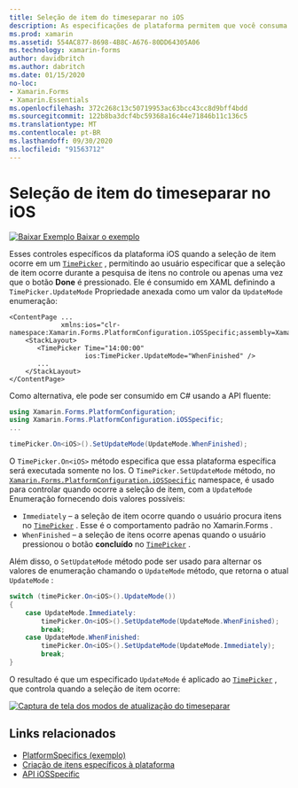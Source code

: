 ```yaml
---
title: Seleção de item do timeseparar no iOS
description: As especificações de plataforma permitem que você consuma a funcionalidade que só está disponível em uma plataforma específica, sem implementar renderizadores ou efeitos personalizados. Este artigo explica como consumir a plataforma do iOS específica que controla quando a seleção de itens ocorre em um timeseparar.
ms.prod: xamarin
ms.assetid: 554AC877-8698-4B8C-A676-80DD64305A06
ms.technology: xamarin-forms
author: davidbritch
ms.author: dabritch
ms.date: 01/15/2020
no-loc:
- Xamarin.Forms
- Xamarin.Essentials
ms.openlocfilehash: 372c268c13c50719953ac63bcc43cc8d9bff4bdd
ms.sourcegitcommit: 122b8ba3dcf4bc59368a16c44e71846b11c136c5
ms.translationtype: MT
ms.contentlocale: pt-BR
ms.lasthandoff: 09/30/2020
ms.locfileid: "91563712"
---
```

# <a name="timepicker-item-selection-on-ios"></a>Seleção de item do timeseparar no iOS

[![Baixar Exemplo](~/media/shared/download.png) Baixar o exemplo](https://docs.microsoft.com/samples/xamarin/xamarin-forms-samples/userinterface-platformspecifics)

Esses controles específicos da plataforma iOS quando a seleção de item ocorre em um [`TimePicker`](xref:Xamarin.Forms.TimePicker) , permitindo ao usuário especificar que a seleção de item ocorre durante a pesquisa de itens no controle ou apenas uma vez que o botão **Done** é pressionado. Ele é consumido em XAML definindo a `TimePicker.UpdateMode` Propriedade anexada como um valor da `UpdateMode` enumeração:

```xaml
<ContentPage ...
             xmlns:ios="clr-namespace:Xamarin.Forms.PlatformConfiguration.iOSSpecific;assembly=Xamarin.Forms.Core">
    <StackLayout>
       <TimePicker Time="14:00:00"
                   ios:TimePicker.UpdateMode="WhenFinished" />
       ...
    </StackLayout>
</ContentPage>
```

Como alternativa, ele pode ser consumido em C# usando a API fluente:

```csharp
using Xamarin.Forms.PlatformConfiguration;
using Xamarin.Forms.PlatformConfiguration.iOSSpecific;
...

timePicker.On<iOS>().SetUpdateMode(UpdateMode.WhenFinished);
```

O `TimePicker.On<iOS>` método especifica que essa plataforma específica será executada somente no Ios. O `TimePicker.SetUpdateMode` método, no [`Xamarin.Forms.PlatformConfiguration.iOSSpecific`](xref:Xamarin.Forms.PlatformConfiguration.iOSSpecific) namespace, é usado para controlar quando ocorre a seleção de item, com a `UpdateMode` Enumeração fornecendo dois valores possíveis:

- `Immediately` – a seleção de item ocorre quando o usuário procura itens no [`TimePicker`](xref:Xamarin.Forms.TimePicker) . Esse é o comportamento padrão no Xamarin.Forms .
- `WhenFinished` – a seleção de itens ocorre apenas quando o usuário pressionou o botão **concluído** no [`TimePicker`](xref:Xamarin.Forms.TimePicker) .

Além disso, o `SetUpdateMode` método pode ser usado para alternar os valores de enumeração chamando o `UpdateMode` método, que retorna o atual `UpdateMode` :

```csharp
switch (timePicker.On<iOS>().UpdateMode())
{
    case UpdateMode.Immediately:
        timePicker.On<iOS>().SetUpdateMode(UpdateMode.WhenFinished);
        break;
    case UpdateMode.WhenFinished:
        timePicker.On<iOS>().SetUpdateMode(UpdateMode.Immediately);
        break;
}
```

O resultado é que um especificado `UpdateMode` é aplicado ao [`TimePicker`](xref:Xamarin.Forms.TimePicker) , que controla quando a seleção de item ocorre:

[![Captura de tela dos modos de atualização do timeseparar](timepicker-selection-images/timepicker-updatemode.png "Específico da plataforma UpdateMode")](timepicker-selection-images/timepicker-updatemode-large.png#lightbox "Específico da plataforma UpdateMode")

## <a name="related-links"></a>Links relacionados

- [PlatformSpecifics (exemplo)](/samples/xamarin/xamarin-forms-samples/userinterface-platformspecifics)
- [Criação de itens específicos à plataforma](~/xamarin-forms/platform/platform-specifics/index.md#creating-platform-specifics)
- [API iOSSpecific](xref:Xamarin.Forms.PlatformConfiguration.iOSSpecific)